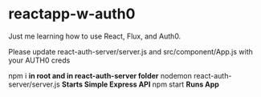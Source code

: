 # reactapp-w-auth0

Just me learning how to use React, Flux, and Auth0.

Please update react-auth-server/server.js and src/component/App.js with your AUTH0 creds

npm i **in root and in react-auth-server folder**
nodemon react-auth-server/server.js **Starts Simple Express API**
npm start **Runs App**
